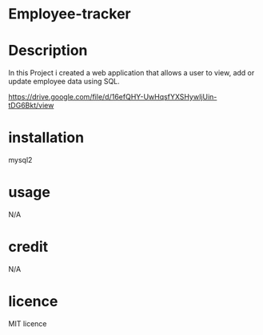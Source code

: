 # Employee-tracker

# Description
In this Project i created a web application that allows a user to view, add or update employee data using SQL.

https://drive.google.com/file/d/16efQHY-UwHqsfYXSHywIjUin-tDG6Bkt/view

# installation

mysql2

# usage

N/A

# credit

N/A

# licence

MIT licence